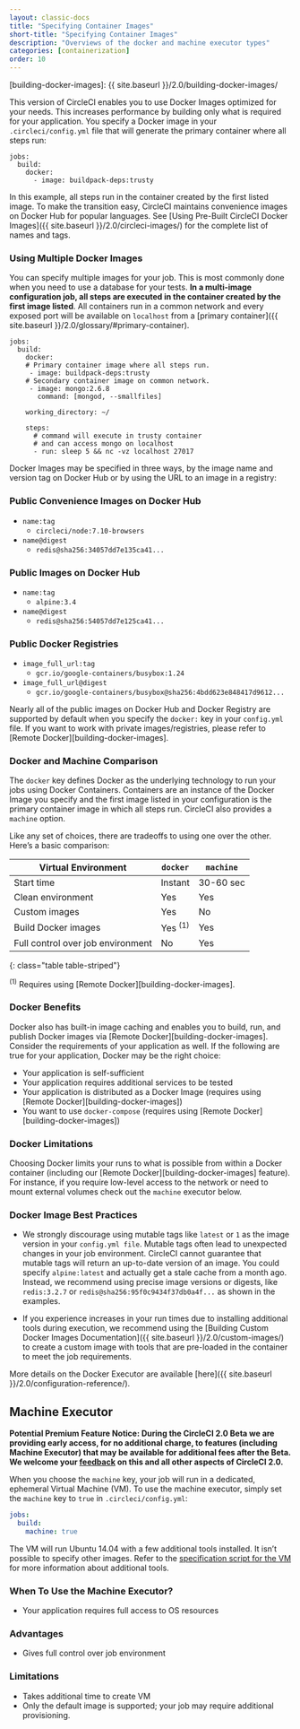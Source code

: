 ```yaml
---
layout: classic-docs
title: "Specifying Container Images"
short-title: "Specifying Container Images"
description: "Overviews of the docker and machine executor types"
categories: [containerization]
order: 10
---
```

[building-docker-images]: {{ site.baseurl }}/2.0/building-docker-images/

This version of CircleCI enables you to use Docker Images optimized for your needs. This increases performance by building only what is required for your application. You specify a Docker image in your `.circleci/config.yml` file that will generate the primary container where all steps run:
```
jobs:
  build:
    docker:
      - image: buildpack-deps:trusty
```
In this example, all steps run in the container created by the first listed image. To make the transition easy, CircleCI maintains convenience images on Docker Hub for popular languages. See [Using Pre-Built CircleCI Docker Images]({{ site.baseurl }}/2.0/circleci-images/) for the complete list of names and tags.    

### Using Multiple Docker Images
You can specify multiple images for your job. This is most commonly done when you need to use a database for your tests. **In a multi-image configuration job, all steps are executed in the container created by the first image listed**. All containers run in a common network and every exposed port will be available on `localhost` from a [primary container]({{ site.baseurl }}/2.0/glossary/#primary-container).

```
jobs:
  build:
    docker:
    # Primary container image where all steps run.
     - image: buildpack-deps:trusty
    # Secondary container image on common network. 
     - image: mongo:2.6.8
       command: [mongod, --smallfiles]

    working_directory: ~/

    steps:
      # command will execute in trusty container
      # and can access mongo on localhost
      - run: sleep 5 && nc -vz localhost 27017
```
Docker Images may be specified in three ways, by the image name and version tag on Docker Hub or by using the URL to an image in a registry:

### Public Convenience Images on Docker Hub
  - `name:tag`
    - `circleci/node:7.10-browsers`
  - `name@digest`
    - `redis@sha256:34057dd7e135ca41...`

### Public Images on Docker Hub
  - `name:tag`
    - `alpine:3.4`
  - `name@digest`
    - `redis@sha256:54057dd7e125ca41...`

### Public Docker Registries
  - `image_full_url:tag`
    - `gcr.io/google-containers/busybox:1.24`
  - `image_full_url@digest`
    - `gcr.io/google-containers/busybox@sha256:4bdd623e848417d9612...`

Nearly all of the public images on Docker Hub and Docker Registry are supported by default when you specify the `docker:` key in your `config.yml` file. If you want to work with private images/registries, please refer to [Remote Docker][building-docker-images].

### Docker and Machine Comparison

The `docker` key defines Docker as the underlying technology to run your jobs using Docker Containers. Containers are an instance of the Docker Image you specify and the first image listed in your configuration is the primary container image in which all steps run. CircleCI also provides a `machine` option.

Like any set of choices, there are tradeoffs to using one over the other. Here’s a basic comparison:

Virtual Environment | `docker` | `machine`
----------|----------|----------
 Start time | Instant | 30-60 sec
 Clean environment | Yes | Yes
 Custom images | Yes | No
 Build Docker images | Yes <sup>(1)</sup> | Yes
 Full control over job environment | No | Yes
{: class="table table-striped"}

<sup>(1)</sup> Requires using [Remote Docker][building-docker-images].

### Docker Benefits
Docker also has built-in image caching and enables you to build, run, and publish Docker images via [Remote Docker][building-docker-images]. Consider the requirements of your application as well. If the following are true for your application, Docker may be the right choice:
 
- Your application is self-sufficient
- Your application requires additional services to be tested
- Your application is distributed as a Docker Image (requires using [Remote Docker][building-docker-images])
- You want to use `docker-compose` (requires using [Remote Docker][building-docker-images])

### Docker Limitations
Choosing Docker limits your runs to what is possible from within a Docker container (including our [Remote Docker][building-docker-images] feature). For instance, if you require low-level access to the network or need to mount external volumes check out the `machine` executor below.

### Docker Image Best Practices

- We strongly discourage using mutable tags like `latest` or `1` as the image version in your `config.yml file`. Mutable tags often lead to unexpected changes in your job environment.  CircleCI cannot guarantee that mutable tags will return an up-to-date version of an image. You could specify `alpine:latest` and actually get a stale cache from a month ago. Instead, we recommend using precise image versions or digests, like `redis:3.2.7` or `redis@sha256:95f0c9434f37db0a4f...` as shown in the examples.

- If you experience increases in your run times due to installing additional tools during execution, we recommend using the [Building Custom Docker Images Documentation]({{ site.baseurl }}/2.0/custom-images/) to create a custom image with tools that are pre-loaded in the container to meet the job requirements.

More details on the Docker Executor are available [here]({{ site.baseurl }}/2.0/configuration-reference/).

## Machine Executor

**Potential Premium Feature Notice: During the CircleCI 2.0 Beta we are providing early access, for no additional charge, to features (including Machine Executor) that may be available for additional fees after the Beta. We welcome your [feedback](https://discuss.circleci.com/c/circleci-2-0/feedback) on this and all other aspects of CircleCI 2.0.**

When you choose the `machine` key, your job will run in a dedicated, ephemeral Virtual Machine (VM). To use the machine executor, simply set the `machine` key to `true` in `.circleci/config.yml`:

```YAML
jobs:
  build:
    machine: true
```

The VM will run Ubuntu 14.04 with a few additional tools installed. It isn’t possible to specify other images. Refer to the [specification script for the VM](https://raw.githubusercontent.com/circleci/image-builder/picard-vm-image/provision.sh) for more information about additional tools.

### When To Use the Machine Executor?
- Your application requires full access to OS resources

### Advantages
- Gives full control over job environment

### Limitations
- Takes additional time to create VM
- Only the default image is supported; your job may require additional provisioning.



